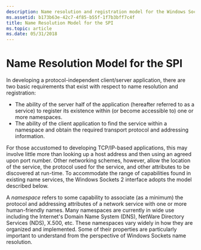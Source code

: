 ```yaml
---
description: Name resolution and registration model for the Windows Sockets (Winsock) SPI.
ms.assetid: b173b63e-42c7-4f85-b55f-1f7b3bff7c4f
title: Name Resolution Model for the SPI
ms.topic: article
ms.date: 05/31/2018
---
```


# Name Resolution Model for the SPI

In developing a protocol-independent client/server application, there are two basic requirements that exist with respect to name resolution and registration:

-   The ability of the server half of the application (hereafter referred to as a service) to register its existence within (or become accessible to) one or more namespaces.
-   The ability of the client application to find the service within a namespace and obtain the required transport protocol and addressing information.

For those accustomed to developing TCP/IP-based applications, this may involve little more than looking up a host address and then using an agreed upon port number. Other networking schemes, however, allow the location of the service, the protocol used for the service, and other attributes to be discovered at run-time. To accommodate the range of capabilities found in existing name services, the Windows Sockets 2 interface adopts the model described below.

A *namespace* refers to some capability to associate (as a minimum) the protocol and addressing attributes of a network service with one or more human-friendly names. Many namespaces are currently in wide use including the Internet's Domain Name System (DNS), NetWare Directory Services (NDS), X.500, etc. These namespaces vary widely in how they are organized and implemented. Some of their properties are particularly important to understand from the perspective of Windows Sockets name resolution.

 

 



